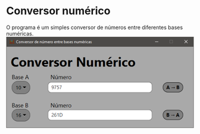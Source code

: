 # Conversor numérico

O programa é um simples conversor de números entre diferentes bases numéricas.
![screenshot](screenshot.png)